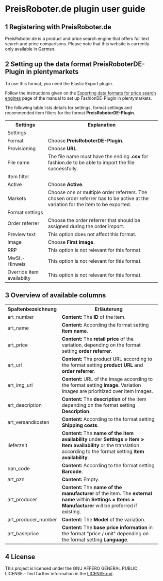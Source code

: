 
# PreisRoboter.de plugin user guide

<div class="container-toc"></div>

## 1 Registering with PreisRoboter.de

PreisRoboter.de is a product and price search engine that offers full text search and price comparisons. Please note that this website is currently only available in German.

## 2 Setting up the data format PreisRoboterDE-Plugin in plentymarkets

To use this format, you need the Elastic Export plugin.

Follow the instructions given on the [Exporting data formats for price search engines](https://knowledge.plentymarkets.com/en/basics/data-exchange/exporting-data#30) page of the manual to set up FashionDE-Plugin in plentymarkets.

The following table lists details for settings, format settings and recommended item filters for the format **PreisRoboterDE-Plugin**.
<table>
    <tr>
        <th>
            Settings
        </th>
        <th>
            Explanation
        </th>
    </tr>
    <tr>
        <td class="th" colspan="2">
            Settings
        </td>
    </tr>
    <tr>
        <td>
            Format
        </td>
        <td>
            Choose <b>PreisRoboterDE-Plugin</b>.
        </td>        
    </tr>
    <tr>
        <td>
            Provisioning
        </td>
        <td>
            Choose <b>URL</b>.
        </td>        
    </tr>
    <tr>
        <td>
            File name
        </td>
        <td>
            The file name must have the ending <b>.csv</b> for fashion.de to be able to import the file successfully.
        </td>        
    </tr>
    <tr>
        <td class="th" colspan="2">
            Item filter
        </td>
    </tr>
    <tr>
        <td>
            Active
        </td>
        <td>
            Choose <b>Active</b>.
        </td>        
    </tr>
    <tr>
        <td>
            Markets
        </td>
        <td>
            Choose one or multiple order referrers. The chosen order referrer has to be active at the variation for the item to be exported.
        </td>        
    </tr>
    <tr>
        <td class="th" colspan="2">
            Format settings
        </td>
    </tr>
    <tr>
        <td>
            Order referrer
        </td>
        <td>
            Choose the order referrer that should be assigned during the order import.
        </td>        
    </tr>
    <tr>
        <td>
            Preview text
        </td>
        <td>
            This option does not affect this format.
        </td>        
    </tr>
    <tr>
        <td>
            Image
        </td>
        <td>
            Choose <b>First image</b>.
        </td>        
    </tr>
    <tr>
        <td>
            RRP
        </td>
        <td>
            This option is not relevant for this format.
        </td>        
    </tr>
    <tr>
        <td>
            MwSt.-Hinweis
        </td>
        <td>
            This option is not relevant for this format.
        </td>        
    </tr>
    <tr>
        <td>
            Override item availabilty
        </td>
        <td>
            This option is not relevant for this format.
        </td>        
    </tr>
</table>

## 3 Overview of available columns
<table>
    <tr>
        <th>
            Spaltenbezeichnung
        </th>
        <th>
            Erläuterung
        </th>
    </tr>
    <tr>
        <td>
            art_number
        </td>
        <td>
            <b>Content:</b> The <b>ID</b> of the item.
        </td>        
    </tr>
    <tr>
		<td>
			art_name
		</td>
		<td>
			<b>Content:</b> According the format setting <b>Item name</b>.
		</td>        
	</tr>
	<tr>
		<td>
			art_price
		</td>
		<td>
			<b>Content:</b> The <b>retail price</b> of the variation, depending on the format setting <b>order referrer</b>.
		</td>        
	</tr>
	<tr>
		<td>
			art_url
		</td>
		<td>
			<b>Content:</b> The product URL according to the format setting <b>product URL</b> and <b>order referrer</b>.
		</td>        
	</tr>
	<tr>
		<td>
			art_img_url
		</td>
		<td>
			<b>Content:</b> URL of the image according to the format setting <b>Image</b>. Variation images are prioritized over item images.
		</td>        
	</tr>
	<tr>
		<td>
			art_description
		</td>
		<td>
			<b>Content:</b> The <b>description</b> of the item depending on the format setting <b>Description</b>.
		</td>        
	</tr>
	<tr>
		<td>
			art_versandkosten
		</td>
		<td>
			<b>Content:</b> According to the format setting <b>Shipping costs</b>.
		</td>        
	</tr>
	<tr>
		<td>
			lieferzeit
		</td>
		<td>
			<b>Content:</b> The <b>name of the item availability</b> under <b>Settings » Item » Item availability</b> or the translation according to the format setting <b>Item availability</b>.
		</td>        
	</tr>
	<tr>
		<td>
			ean_code
		</td>
		<td>
			<b>Content:</b> According to the format setting <b>Barcode</b>.
		</td>        
	</tr>
	<tr>
		<td>
			art_pzn
		</td>
		<td>
			<b>Content:</b> Empty.
		</td>        
	</tr>
	<tr>
		<td>
			art_producer
		</td>
		<td>
			<b>Content:</b> The <b>name of the manufacturer</b> of the item. The <b>external name</b> within <b>Settings » Items » Manufacturer</b> will be preferred if existing.
		</td>        
	</tr>
	<tr>
		<td>
			art_producer_number
		</td>
		<td>
			<b>Content:</b> The <b>Model</b> of the variation.
		</td>        
	</tr>
	<tr>
		<td>
			art_baseprice
		</td>
		<td>
			<b>Content:</b> The <b>base price information</b> in the format "price / unit" depending on the format setting <b>Language</b>.
		</td>        
	</tr>
</table>

## 4 License

This project is licensed under the GNU AFFERO GENERAL PUBLIC LICENSE.- find further information in the [LICENSE.md](https://github.com/plentymarkets/plugin-elastic-export-preis-roboter-de/blob/master/LICENSE.md).

